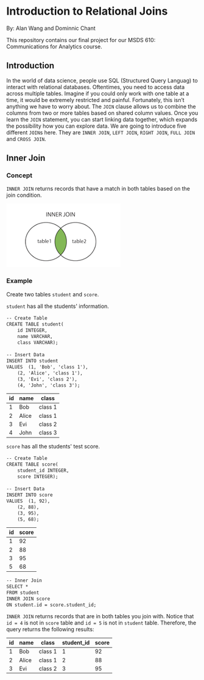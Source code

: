 # Introduction to Relational Joins 

By: Alan Wang and Dominnic Chant

This repository contains our final project for our MSDS 610: Communications for Analytics course.

## Introduction

In the world of data science, people use SQL (Structured Query Languag) to interact with relational databases. Oftentimes, you need to access data across multiple tables. Imagine if you could only work with one table at a time, it would be extremely restricted and painful. Fortunately, this isn’t anything we have to worry about. The `JOIN` clause allows us to combine the columns from two or more tables based on shared column values. Once you learn the `JOIN` statement, you can start linking data together, which expands the possibility how you can explore data. We are going to introduce five different `JOIN`s here. They are `INNER JOIN`, `LEFT JOIN`, `RIGHT JOIN`, `FULL JOIN` and `CROSS JOIN`. 

## Inner Join

### Concept

`INNER JOIN` returns records that have a match in both tables based on the join condition.

<img src=figures/inner_join.png width=300>

### Example

Create two tables `student` and `score`.

`student` has all the students' information. 

```
-- Create Table
CREATE TABLE student(
	id INTEGER,
	name VARCHAR,
	class VARCHAR);

-- Insert Data
INSERT INTO student 
VALUES	(1, 'Bob', 'class 1'), 
	(2, 'Alice', 'class 1'), 
	(3, 'Evi', 'class 2'),
	(4, 'John', 'class 3');
```

 id | name | class
------------ | ------------- | ------------- 
1 | Bob | class 1
2 | Alice | class 1
3 | Evi | class 2
4 | John | class 3

`score` has all the students' test score.

```
-- Create Table
CREATE TABLE score(
	student_id INTEGER,
	score INTEGER);

-- Insert Data
INSERT INTO score 
VALUES	(1, 92), 
	(2, 88),
	(3, 95),
	(5, 68);
```

 id | score
------------ | -------------
1 | 92
2 | 88
3 | 95
5 | 68

```
-- Inner Join
SELECT *
FROM student
INNER JOIN score
ON student.id = score.student_id;
```

`INNER JOIN` returns records that are in both tables you join with. Notice that `id = 4` is not in `score` table and `id = 5` is not in `student` table. Therefore, the query returns the following results:

 id | name | class | student_id | score
------------ | ------------- | ------------- | ------------- | ------------- 
1 | Bob | class 1 | 1 | 92
2 | Alice | class 1 | 2| 88
3 | Evi | class 2 | 3| 95


